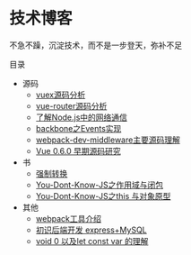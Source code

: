 # 技术博客
不急不躁，沉淀技术，而不是一步登天，弥补不足

目录

* 源码
    * [vuex源码分析](https://github.com/funfish/blog/issues/9)
    * [vue-router源码分析](https://github.com/funfish/blog/issues/8)
    * [了解Node.js中的网络通信](https://github.com/funfish/blog/issues/7)
    * [backbone之Events实现](https://github.com/funfish/blog/issues/4)
    * [webpack-dev-middleware主要源码理解](https://github.com/funfish/blog/issues/2)
    * [Vue 0.6.0 早期源码研究](https://github.com/funfish/blog/issues/1)
* 书
    * [强制转换](https://github.com/funfish/blog/issues/10)
    * [You-Dont-Know-JS之作用域与闭包](https://github.com/funfish/blog/issues/5)
    * [You-Dont-Know-JS之this 与对象原型](https://github.com/funfish/blog/issues/6)
* 其他
    * [webpack工具介绍](https://github.com/funfish/blog/blob/master/201712/webpack工具介绍.pdf)
    * [初识后端开发 express+MySQL](https://github.com/funfish/blog/issues/10)
    * [void 0 以及let const var 的理解](https://github.com/funfish/blog/issues/3)